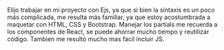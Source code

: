 Elijo trabajar en mi proyecto con Ejs, ya que si bien la sintaxis es un poco más complicada, me resulta más familiar, ya que estoy acostumbrada a maquetar con HTML, CSS y Bootstrap.
Manejar los partials me recuerda a los componentes de React, se puede ahorrar mucho tiempo y reutilizar código. 
Tambien me resultó mucho mas facil incluir JS. 
